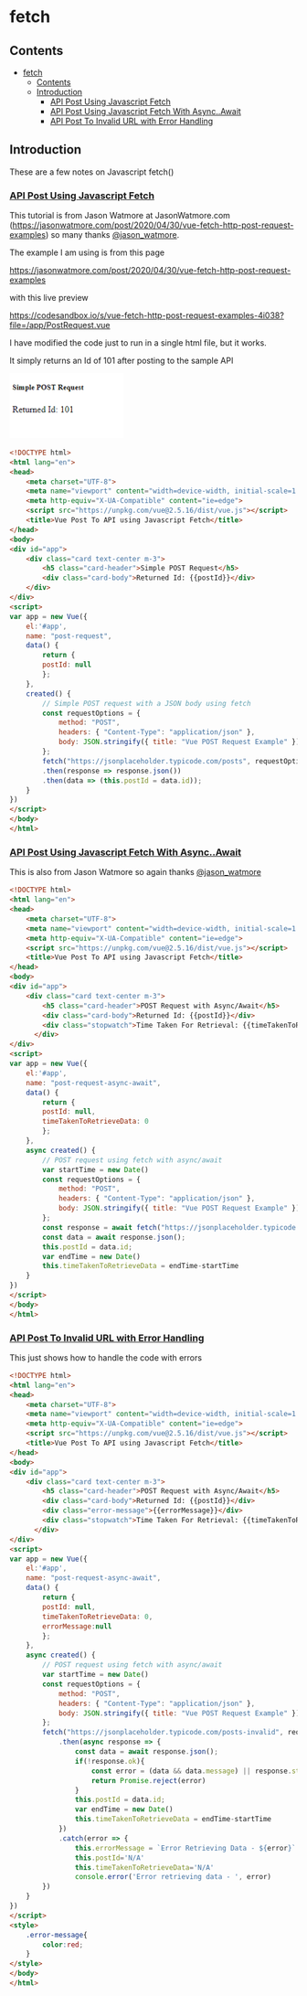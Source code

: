 # fetch

## Contents

- [fetch](#fetch)
  - [Contents](#contents)
  - [Introduction](#introduction)
    - [API Post Using Javascript Fetch](#api-post-using-javascript-fetch)
    - [API Post Using Javascript Fetch With Async..Await](#api-post-using-javascript-fetch-with-asyncawait)
    - [API Post To Invalid URL with Error Handling](#api-post-to-invalid-url-with-error-handling)


## Introduction

These are a few notes on Javascript fetch()

### [API Post Using Javascript Fetch](single-files\api-post-01-using-fetch.html)

This tutorial is from Jason Watmore at JasonWatmore.com (https://jasonwatmore.com/post/2020/04/30/vue-fetch-http-post-request-examples) so many thanks [@jason_watmore](https://twitter.com/jason_watmore?lang=en).  

The example I am using is from this page

https://jasonwatmore.com/post/2020/04/30/vue-fetch-http-post-request-examples

with this live preview

https://codesandbox.io/s/vue-fetch-http-post-request-examples-4i038?file=/app/PostRequest.vue

I have modified the code just to run in a single html file, but it works.

It simply returns an Id of 101 after posting to the sample API

<img src="api-post-using-js-fetch.PNG" width=200 />

```html
<!DOCTYPE html>
<html lang="en">
<head>
    <meta charset="UTF-8">
    <meta name="viewport" content="width=device-width, initial-scale=1.0">
    <meta http-equiv="X-UA-Compatible" content="ie=edge">
    <script src="https://unpkg.com/vue@2.5.16/dist/vue.js"></script>
    <title>Vue Post To API using Javascript Fetch</title>
</head>
<body>
<div id="app">
    <div class="card text-center m-3">
        <h5 class="card-header">Simple POST Request</h5>
        <div class="card-body">Returned Id: {{postId}}</div>
    </div>
</div>
<script>
var app = new Vue({
    el:'#app',
    name: "post-request",
    data() {
        return {
        postId: null
        };
    },
    created() {
        // Simple POST request with a JSON body using fetch
        const requestOptions = {
            method: "POST",
            headers: { "Content-Type": "application/json" },
            body: JSON.stringify({ title: "Vue POST Request Example" })
        };
        fetch("https://jsonplaceholder.typicode.com/posts", requestOptions)
        .then(response => response.json())
        .then(data => (this.postId = data.id));
    }
})    
</script>
</body>
</html>
```



### [API Post Using Javascript Fetch With Async..Await](single-files\api-post-02-using-fetch-async.html)

This is also from Jason Watmore so again thanks [@jason_watmore](https://twitter.com/jason_watmore?lang=en)

```html
<!DOCTYPE html>
<html lang="en">
<head>
    <meta charset="UTF-8">
    <meta name="viewport" content="width=device-width, initial-scale=1.0">
    <meta http-equiv="X-UA-Compatible" content="ie=edge">
    <script src="https://unpkg.com/vue@2.5.16/dist/vue.js"></script>
    <title>Vue Post To API using Javascript Fetch</title>
</head>
<body>
<div id="app">
    <div class="card text-center m-3">
        <h5 class="card-header">POST Request with Async/Await</h5>
        <div class="card-body">Returned Id: {{postId}}</div>
        <div class="stopwatch">Time Taken For Retrieval: {{timeTakenToRetrieveData}} milliseconds</div>
      </div>
</div>
<script>
var app = new Vue({
    el:'#app',
    name: "post-request-async-await",
    data() {
        return {
        postId: null,
        timeTakenToRetrieveData: 0
        };
    },
    async created() {
        // POST request using fetch with async/await
        var startTime = new Date()
        const requestOptions = {
            method: "POST",
            headers: { "Content-Type": "application/json" },
            body: JSON.stringify({ title: "Vue POST Request Example" })
        };
        const response = await fetch("https://jsonplaceholder.typicode.com/posts", requestOptions);
        const data = await response.json();
        this.postId = data.id;
        var endTime = new Date()
        this.timeTakenToRetrieveData = endTime-startTime
    }
})    
</script>
</body>
</html>
```

### [API Post To Invalid URL with Error Handling](single-files\api-post-03-fetch-async-with-error.html)

This just shows how to handle the code with errors

```html
<!DOCTYPE html>
<html lang="en">
<head>
    <meta charset="UTF-8">
    <meta name="viewport" content="width=device-width, initial-scale=1.0">
    <meta http-equiv="X-UA-Compatible" content="ie=edge">
    <script src="https://unpkg.com/vue@2.5.16/dist/vue.js"></script>
    <title>Vue Post To API using Javascript Fetch</title>
</head>
<body>
<div id="app">
    <div class="card text-center m-3">
        <h5 class="card-header">POST Request with Async/Await</h5>
        <div class="card-body">Returned Id: {{postId}}</div>
        <div class="error-message">{{errorMessage}}</div>
        <div class="stopwatch">Time Taken For Retrieval: {{timeTakenToRetrieveData}} milliseconds</div>
      </div>
</div>
<script>
var app = new Vue({
    el:'#app',
    name: "post-request-async-await",
    data() {
        return {
        postId: null,
        timeTakenToRetrieveData: 0,
        errorMessage:null
        };
    },
    async created() {
        // POST request using fetch with async/await
        var startTime = new Date()
        const requestOptions = {
            method: "POST",
            headers: { "Content-Type": "application/json" },
            body: JSON.stringify({ title: "Vue POST Request Example" })
        };
        fetch("https://jsonplaceholder.typicode.com/posts-invalid", requestOptions)
            .then(async response => {
                const data = await response.json();
                if(!response.ok){
                    const error = (data && data.message) || response.status
                    return Promise.reject(error)
                }
                this.postId = data.id;
                var endTime = new Date()
                this.timeTakenToRetrieveData = endTime-startTime
            })
            .catch(error => {
                this.errorMessage = `Error Retrieving Data - ${error}`
                this.postId='N/A'
                this.timeTakenToRetrieveData='N/A'
                console.error('Error retrieving data - ', error)
        })
    }
})    
</script>
<style>
    .error-message{
        color:red;
    }
</style>
</body>
</html>
```

